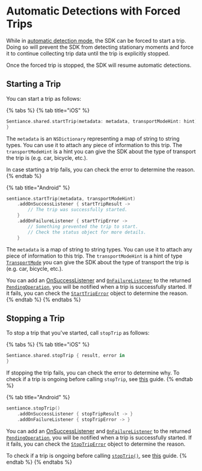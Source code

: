 # Automatic Detections with Forced Trips

While in [automatic detection mode](automatic-detections.md), the SDK can be forced to start a trip. Doing so will prevent the SDK from detecting stationary moments and force it to continue collecting trip data until the trip is explicitly stopped.

Once the forced trip is stopped, the SDK will resume automatic detections.

## Starting a Trip

You can start a trip as follows:

{% tabs %}
{% tab title="iOS" %}
```swift
Sentiance.shared.startTrip(metadata: metadata, transportModeHint: hint) { result, error in
}
```



The `metadata` is an `NSDictionary` representing a map of string to string types. You can use it to attach any piece of information to this trip. The `transportModeHint` is a hint you can give the SDK about the type of transport the trip is (e.g. car, bicycle, etc.).

In case starting a trip fails, you can check the error to determine the reason.&#x20;
{% endtab %}

{% tab title="Android" %}
```kotlin
sentiance.startTrip(metadata, transportModeHint)
    .addOnSuccessListener { startTripResult -> 
        // The trip was successfully started.
    }
    .addOnFailureListener { startTripError ->
        // Something prevented the trip to start.
        // Check the status object for more details.
    }
```

The `metadata` is a map of string to string types. You can use it to attach any piece of information to this trip. The `transportModeHint` is a hint of type [`TransportMode`](../../api-reference/android/trip/transportmode.md) you can give the SDK about the type of transport the trip is (e.g. car, bicycle, etc.).

You can add an [OnSuccessListener](../../api-reference/android/pendingoperation/onsuccesslistener.md) and [`OnFailureListener`](../../api-reference/android/pendingoperation/onfailurelistener.md) to the returned [`PendingOperation`](../../api-reference/android/pendingoperation/), you will be notified when a trip is successfully started. If it fails, you can check the [`StartTripError`](../../api-reference/android/starttriperror/) object to determine the reason.
{% endtab %}
{% endtabs %}

## Stopping a Trip

To stop a trip that you've started, call `stopTrip` as follows:

{% tabs %}
{% tab title="iOS" %}
```swift
Sentiance.shared.stopTrip { result, error in
}
```

If stopping the trip fails, you can check the error to determine why. To check if a trip is ongoing before calling `stopTrip`, see [this](checking-trip-status.md) guide.
{% endtab %}

{% tab title="Android" %}
```kotlin
sentiance.stopTrip()
    .addOnSuccessListener { stopTripResult -> }
    .addOnFailureListener { stopTripError -> }
```

You can add an [OnSuccessListener](../../api-reference/android/pendingoperation/onsuccesslistener.md) and [`OnFailureListener`](../../api-reference/android/pendingoperation/onfailurelistener.md) to  the returned [`PendingOperation`](../../api-reference/android/pendingoperation/), you will be notified when a trip is successfully started. If it fails, you can check the [`StopTripError`](../../api-reference/android/stoptriperror/) object to determine the reason.

To check if a trip is ongoing before calling [`stopTrip()`](../../api-reference/android/sentiance.md.md#stoptrip), see [this](checking-trip-status.md) guide.
{% endtab %}
{% endtabs %}

